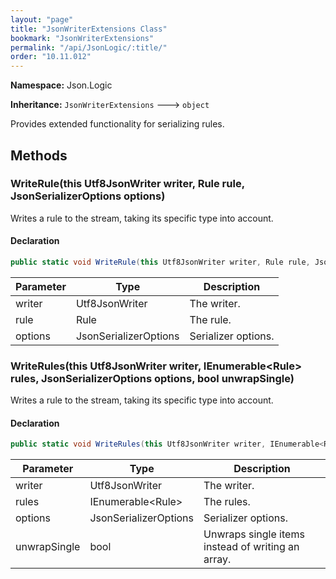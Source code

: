 ```yaml
---
layout: "page"
title: "JsonWriterExtensions Class"
bookmark: "JsonWriterExtensions"
permalink: "/api/JsonLogic/:title/"
order: "10.11.012"
---
```

**Namespace:** Json.Logic

**Inheritance:**
`JsonWriterExtensions`
 🡒 
`object`

Provides extended functionality for serializing rules.

## Methods

### WriteRule(this Utf8JsonWriter writer, Rule rule, JsonSerializerOptions options)

Writes a rule to the stream, taking its specific type into account.

#### Declaration

```c#
public static void WriteRule(this Utf8JsonWriter writer, Rule rule, JsonSerializerOptions options)
```

| Parameter | Type | Description |
|---|---|---|
| writer | Utf8JsonWriter | The writer. |
| rule | Rule | The rule. |
| options | JsonSerializerOptions | Serializer options. |


### WriteRules(this Utf8JsonWriter writer, IEnumerable\<Rule\> rules, JsonSerializerOptions options, bool unwrapSingle)

Writes a rule to the stream, taking its specific type into account.

#### Declaration

```c#
public static void WriteRules(this Utf8JsonWriter writer, IEnumerable<Rule> rules, JsonSerializerOptions options, bool unwrapSingle)
```

| Parameter | Type | Description |
|---|---|---|
| writer | Utf8JsonWriter | The writer. |
| rules | IEnumerable\<Rule\> | The rules. |
| options | JsonSerializerOptions | Serializer options. |
| unwrapSingle | bool | Unwraps single items instead of writing an array. |


